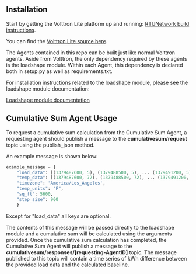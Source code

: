 ## Installation

Start by getting the Volttron Lite platform up and running: [RTUNetwork build 
instructions](https://svn.pnl.gov/RTUNetwork/wiki/BuildingTheProject).

You can find the [Volttron Lite source here](https://bitbucket.org/berkeleylab/rtunetwork/overview).

The Agents contained in this repo can be built just like normal Volttron agents. Aside from Volttron, the only dependency required by these agents is the loadshape module. Within each Agent, this dependency is declared both in setup.py as well as requirements.txt.

For installation instructions related to the loadshape module, please see the loadshape module documentation:

[Loadshape module documentation](https://bitbucket.org/berkeleylab/eetd-loadshape)

## Cumulative Sum Agent Usage
To request a cumulative sum calculation from the Cumulative Sum Agent, a requesting agent should publish a message to the **cumulativesum/request** topic using the publish_json method.

An example message is shown below:
```python
example_message = {
    "load_data": [(1379487600, 5), (1379488500, 5), ... (1379491200, 5)],
    "temp_data": [(1379487600, 72), (1379488500, 72), ... (1379491200, 72)],
    "timezone": 'America/Los_Angeles',
    "temp_units": "F",
    "sq_ft": 5600,
    "step_size": 900
    }
```

Except for "load_data" all keys are optional.

The contents of this message will be passed directly to the loadshape module and a cumulative sum will be calculated using the arguments provided. Once the cumulative sum calculation has completed, the Cumulative Sum Agent will publish a message to the **cumulativesum/responses/[requesting-AgentID]** topic. The message published to this topic will contain a time series of kWh difference between the provided load data and the calculated baseline.
